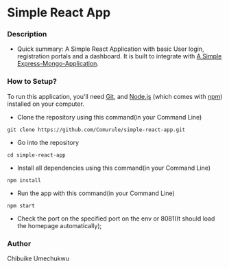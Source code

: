 # Simple React App


### Description ###

* Quick summary:
A Simple React Application with basic User login, registration portals and a dashboard. It is built to integrate with [A Simple Express-Mongo-Application](https://github.com/Comurule/simple-express-mongo-application).

### How to Setup? ###

To run this application, you'll need 
[Git](https://git-scm.com), and 
[Node.js](https://nodejs.org/en/download/) (which comes with [npm](http://npmjs.com)) installed on your computer. 

* Clone the repository using this command(in your Command Line)
```
git clone https://github.com/Comurule/simple-react-app.git
```

* Go into the repository
```
cd simple-react-app
```

* Install all dependencies using this command(in your Command Line)
```
npm install
```

* Run the app with this command(in your Command Line)
```
npm start
```

* Check the port on the specified port on the env or 8081(It should load the homepage automatically);


### Author ###

Chibuike Umechukwu
